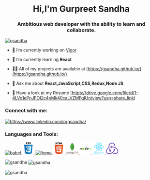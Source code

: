 <h1 align="center">Hi,I'm Gurpreet Sandha</h1>
<h3 align="center">Ambitious web developer with the ability to learn and collaborate.</h3>

<p align="left"> <a href="https://github.com/ryo-ma/github-profile-trophy"><img src="https://github-profile-trophy.vercel.app/?username=gsandha" alt="gsandha" /></a> </p>

- 🔭 I’m currently working on [Vigor](https://dirty-parcel-1754.vercel.app/)

- 🌱 I’m currently learning **React**

- 👨‍💻 All of my projects are available at [https://gsandha.github.io/](https://gsandha.github.io/)

- 💬 Ask me about **React,JavaScript,CSS,Redux,Node JS**


- 📄 Have a look at my Resume [https://drive.google.com/file/d/1-4LVo1ePnJFOI2c4pMk40caLVZMFqIUg/view?usp=share_link)

<h3 align="left">Connect with me:</h3>
<p align="left">
<a href="https://linkedin.com/in/https://www.linkedin.com/in/gsandha/" target="blank"><img align="center" src="https://raw.githubusercontent.com/rahuldkjain/github-profile-readme-generator/master/src/images/icons/Social/linked-in-alt.svg" alt="https://www.linkedin.com/in/gsandha/" height="30" width="40" /></a>
</p>

<h3 align="left">Languages and Tools:</h3>
<p align="left"> <a href="https://babeljs.io/" target="_blank" rel="noreferrer"> <img src="https://www.vectorlogo.zone/logos/babeljs/babeljs-icon.svg" alt="babel" width="40" height="40"/> </a> <a href="https://www.w3schools.com/css/" target="_blank" rel="noreferrer"> <img src="https://raw.githubusercontent.com/devicons/devicon/master/icons/css3/css3-original-wordmark.svg" alt="css3" width="40" height="40"/> </a> <a href="https://www.figma.com/" target="_blank" rel="noreferrer"> <img src="https://www.vectorlogo.zone/logos/figma/figma-icon.svg" alt="figma" width="40" height="40"/> </a> <a href="https://www.w3.org/html/" target="_blank" rel="noreferrer"> <img src="https://raw.githubusercontent.com/devicons/devicon/master/icons/html5/html5-original-wordmark.svg" alt="html5" width="40" height="40"/> </a> <a href="https://www.mongodb.com/" target="_blank" rel="noreferrer"> <img src="https://raw.githubusercontent.com/devicons/devicon/master/icons/mongodb/mongodb-original-wordmark.svg" alt="mongodb" width="40" height="40"/> </a> <a href="https://nodejs.org" target="_blank" rel="noreferrer"> <img src="https://raw.githubusercontent.com/devicons/devicon/master/icons/nodejs/nodejs-original-wordmark.svg" alt="nodejs" width="40" height="40"/> </a> <a href="https://reactjs.org/" target="_blank" rel="noreferrer"> <img src="https://raw.githubusercontent.com/devicons/devicon/master/icons/react/react-original-wordmark.svg" alt="react" width="40" height="40"/> </a> <a href="https://redux.js.org" target="_blank" rel="noreferrer"> <img src="https://raw.githubusercontent.com/devicons/devicon/master/icons/redux/redux-original.svg" alt="redux" width="40" height="40"/> </a> </p>

<p><img align="left" src="https://github-readme-stats.vercel.app/api/top-langs?username=gsandha&show_icons=true&locale=en&layout=compact" alt="gsandha" /></p>

<p>&nbsp;<img align="center" src="https://github-readme-stats.vercel.app/api?username=gsandha&show_icons=true&locale=en" alt="gsandha" /></p>

<p><img align="center" src="https://github-readme-streak-stats.herokuapp.com/?user=gsandha&" alt="gsandha" /></p>

